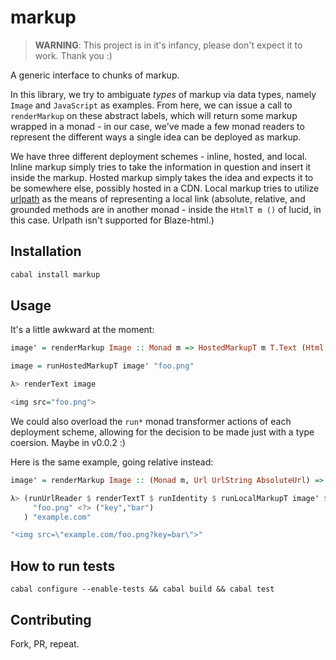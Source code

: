 # markup

> **WARNING**: This project is in it's infancy, please don't expect it to work. 
> Thank you :)

A generic interface to chunks of markup.

In this library, we try to ambiguate _types_ of markup via data types, namely 
`Image` and `JavaScript` as examples. From here, we can issue a call to 
`renderMarkup` on these abstract labels, which will return some markup wrapped 
in a monad - in our case, we've made a few monad readers to represent the 
different ways a single idea can be deployed as markup.

We have three different deployment schemes - inline, hosted, and local. Inline 
markup simply tries to take the information in question and insert it inside the 
markup. Hosted markup simply takes the idea and expects it to be somewhere else, 
possibly hosted in a CDN. Local markup tries to utilize 
[urlpath](https://github.com/athanclark/urlpath) as the means of representing a 
local link (absolute, relative, and grounded methods are in another monad - 
inside the `HtmlT m ()` of lucid, in this case. Urlpath isn't supported for 
Blaze-html.)

## Installation

```bash
cabal install markup
```

## Usage

It's a little awkward at the moment:

```haskell
image' = renderMarkup Image :: Monad m => HostedMarkupT m T.Text (Html ())

image = runHostedMarkupT image' "foo.png"

λ> renderText image

<img src="foo.png">
```

We could also overload the `run*` monad transformer actions of each deployment 
scheme, allowing for the decision to be made just with a type coersion. Maybe in 
v0.0.2 :)

Here is the same example, going relative instead:

```haskell
image' = renderMarkup Image :: (Monad m, Url UrlString AbsoluteUrl) => LocalMarkupT UrlString m (HtmlT AbsoluteUrl ())

λ> (runUrlReader $ renderTextT $ runIdentity $ runLocalMarkupT image' $
     "foo.png" <?> ("key","bar")
   ) "example.com"

"<img src=\"example.com/foo.png?key=bar\">"
```

## How to run tests

```
cabal configure --enable-tests && cabal build && cabal test
```

## Contributing

Fork, PR, repeat.
